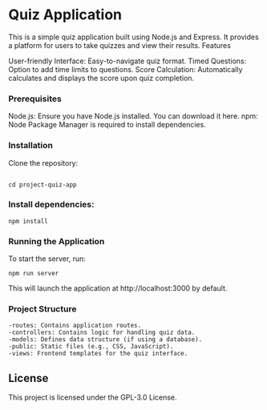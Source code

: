 # Quiz Application

This is a simple quiz application built using Node.js and Express. It provides a platform for users to take quizzes and view their results.
Features

User-friendly Interface: Easy-to-navigate quiz format.
Timed Questions: Option to add time limits to questions.
Score Calculation: Automatically calculates and displays the score upon quiz completion.

### Prerequisites

Node.js: Ensure you have Node.js installed. You can download it here.
npm: Node Package Manager is required to install dependencies.

### Installation

Clone the repository:

```git clone https://github.com/manupanand/project-quiz-app.git

cd project-quiz-app
```

### Install dependencies:

```
npm install
```

### Running the Application

To start the server, run:

``` 
npm run server

```

This will launch the application at http://localhost:3000 by default.

### Project Structure

    -routes: Contains application routes.
    -controllers: Contains logic for handling quiz data.
    -models: Defines data structure (if using a database).
    -public: Static files (e.g., CSS, JavaScript).
    -views: Frontend templates for the quiz interface.

## License

This project is licensed under the GPL-3.0 License.
